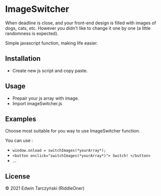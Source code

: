 # ImageSwitcher

When deadline is close, and your front-end design is filled with images of dogs, cats, etc.
However you didn't like to change it one by one (a little randomness is expected).

Simple javascript function, making life easier.

## Installation
* Create new js script and copy paste.

## Usage
* Prepair your js array with image.
* Import imageSwitcher.js

## Examples
Choose most suitable for you way to use ImageSwitcher function.

You can use :
* `window.onload = switchImages(*yourArray*);`
* `<button onclick="switchImages(*yourArray*)"> Switch! </button>`
* ...

## License
© 2021 Edwin Tarczyński (RiddleOner)
